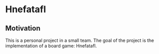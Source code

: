 # Hnefatafl

## Motivation

This is a personal project in a small team. The goal of the project is the implementation of a board game: Hnefatafl.